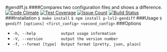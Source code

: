 #gendiff.js
####Compares two configuration files and shows a difference.
[![Code Climate](https://codeclimate.com/github/alexanderozerov/project-lvl2-s13/badges/gpa.svg)](https://codeclimate.com/github/alexanderozerov/project-lvl2-s13) [![Test Coverage](https://codeclimate.com/github/alexanderozerov/project-lvl2-s13/badges/coverage.svg)](https://codeclimate.com/github/alexanderozerov/project-lvl2-s13/coverage) [![Issue Count](https://codeclimate.com/github/alexanderozerov/project-lvl2-s13/badges/issue_count.svg)](https://codeclimate.com/github/alexanderozerov/project-lvl2-s13) [![Build Status](https://travis-ci.org/alexanderozerov/project-lvl2-s13.svg?branch=master)](https://travis-ci.org/alexanderozerov/project-lvl2-s13)
###Installation
```$ make install```
```$ npm install p-lvl2-gendiff```
###Usage
```$ gendiff [options] <first_config> <second_config>```
###Options
* ```-h, --help           output usage information```
* ```-V, --version        output the version number```
* ```-f, --format [type]  Output format [pretty, json, plain]```
